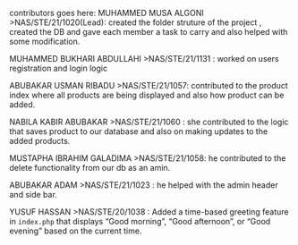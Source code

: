 contributors goes here:
MUHAMMED MUSA ALGONI   >NAS/STE/21/1020(Lead): created the folder struture of the project , created the DB and gave each member a task to carry and also helped with some modification.

MUHAMMED BUKHARI ABDULLAHI >NAS/STE/21/1131 :  worked on users registration and login logic

ABUBAKAR USMAN RIBADU >NAS/STE/21/1057: contributed to the product index where all products are being displayed and also how product can be added.

NABILA KABIR ABUBAKAR >NAS/STE/21/1060 : she contributed to the logic that saves product to our database and also on making updates to the added products.

MUSTAPHA IBRAHIM GALADIMA >NAS/STE/21/1058: he contributed to the delete functionality from our db as an amin.

ABUBAKAR ADAM >NAS/STE/21/1023 : he helped  with the admin header and side bar.

YUSUF HASSAN >NAS/STE/20/1038 : Added a time-based greeting feature in `index.php` that displays “Good morning”, “Good afternoon”, or “Good evening” based on the current time.
